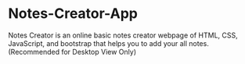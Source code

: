 # Notes-Creator-App
Notes Creator is an online basic notes creator webpage of HTML, CSS, JavaScript, and bootstrap that helps you to add your all notes.
(Recommended for Desktop View Only)
